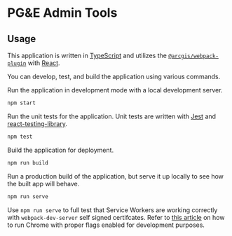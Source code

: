 # PG&E Admin Tools

## Usage

This application is written in [TypeScript](http://www.typescriptlang.org/) and utilizes the [`@arcgis/webpack-plugin`](https://github.com/Esri/arcgis-webpack-plugin) with [React](https://reactjs.org/).

You can develop, test, and build the application using various commands.

Run the application in development mode with a local development server.

```sh
npm start
```

Run the unit tests for the application. Unit tests are written with [Jest](https://jestjs.io/) and [react-testing-library](https://github.com/kentcdodds/react-testing-library).

```sh
npm test
```

Build the application for deployment.

```sh
npm run build
```

Run a production build of the application, but serve it up locally to see how the built app will behave.

```sh
npm run serve
```

Use `npm run serve` to full test that Service Workers are working correctly with `webpack-dev-server` self signed certifcates. Refer to [this article](https://deanhume.com/testing-service-workers-locally-with-self-signed-certificates/) on how to run Chrome with proper flags enabled for development purposes.
